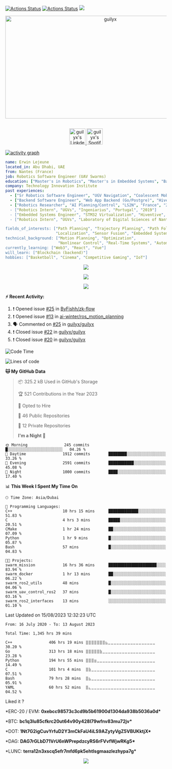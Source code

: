[![Actions Status](https://github.com/guilyx/guilyx/workflows/wakatime-stats/badge.svg)](https://github.com/guilyx/guilyx/actions)
[![Actions Status](https://github.com/guilyx/guilyx/workflows/update-gh-activity/badge.svg)](https://github.com/guilyx/guilyx/actions)
![](https://visitor-badge.glitch.me/badge?page_id=guilyx.guilyx)

<!-- <p align="center">
<img alt="loficity" width="600px" src="https://github.com/HyunCafe/HyunCafe/raw/main/assests/loficity.gif"</img>
</p> -->

<p align="center">
  <img src="https://socialify.git.ci/guilyx/guilyx/image?description=1&font=Source%20Code%20Pro&forks=1&issues=1&language=1&name=1&owner=1&pattern=Circuit%20Board&pulls=1&stargazers=1&theme=Dark" alt="guilyx" width="640" height="320" />
</p>

<p align="center">
<br/>
<a href="https://www.linkedin.com/in/erwinlejeune-lkn">
  <img alt="guilyx's LinkdeIN" width="50px" src="https://user-images.githubusercontent.com/43545812/144035037-0f415fc7-9f96-4517-a370-ccc6e78a714b.png" />
</a>
<a href="https://open.spotify.com/user/11147618695?si=zZFn6uAGRLyoU02lsG50GA">
  <img alt="guilyx's Spotify" width="50px" src="https://user-images.githubusercontent.com/43545812/144035120-1ad5169b-91c7-4078-bef9-6a82c733f373.png" />
</a>
<br>
</p>

[![activity graph](https://github-readme-activity-graph.vercel.app/graph?username=guilyx&theme=nightowl&custom_title=Guilyx%20Activity%20Graph&hide_border=true)](https://github.com/ashutosh00710/github-readme-activity-graph)

```yaml
name: Erwin Lejeune
located_in: Abu Dhabi, UAE
from: Nantes (France)
job: Robotics Software Engineer (UAV Swarms)
education: ["Master's in Robotics", "Master's in Embedded Systems", "Bachelor's in Electronics"]
company: Technology Innovation Institute
past experiences:
  - ["Sr Robotics Software Engineer", "UGV Navigation", "Coalescent Mobile Robotics", "Denmark", "2021-2022"]
  - ["Backend Software Engineer", "Web App Backend (Go/Postgre)", "Hiventive", "Fully Remote", "2020-2021"]
  - ["Robotics Researcher", "AI Planning/Control", "LS2N", "France", "2019-2021]
  - ["Robotics Intern", "UGVs", "Ingeniarius", "Portugal", "2019"]
  - ["Embedded Systems Engineer", "STM32 Virtualization", "Hiventive", "France", "2018-2019"]
  - ["Robotics Intern", "UGVs", "Laboratory of Digital Sciences of Nantes (LS2N)", "France", "2019"]

fields_of_interests: ["Path Planning", "Trajectory Planning", "Path Following", "Behaviour Planning",
                      "Localization", "Sensor Fusion", "Embedded Systems"]
technical_background: ["Motion Planning", "Optimization",
                       "Nonlinear Control", "Real-Time Systems", "Automated Planning"]
currently_learning: ["Web3", "React", "Vue"]
will_learn: ["Blockchain (backend)"]
hobbies: ["Basketball", "Cinema", "Competitive Gaming", "IoT"]
```

<p align="center">
  <img alig src="https://github-profile-trophy.vercel.app/?username=guilyx&theme=onedark&column=7" />
</p>

<p align="center">
  <img src="https://spotify-github-profile.vercel.app/api/view?uid=11147618695&cover_image=true&theme=novatorem&show_offline=true&background_color=121212&interchange=false&bar_color=53b14f&bar_color_cover=false">
</p>

<p align="center">
  <img src="https://spotify-recently-played-readme.vercel.app/api?user=11147618695&count=5">
</p>

**:zap: Recent Activity:**

<!--START_SECTION:activity-->

1. ❗ Opened issue [#25](https://github.com/ByFishh/zk-flow/issues/25) in [ByFishh/zk-flow](https://github.com/ByFishh/zk-flow)
2. ❗ Opened issue [#13](https://github.com/ai-winter/ros_motion_planning/issues/13) in [ai-winter/ros_motion_planning](https://github.com/ai-winter/ros_motion_planning)
3. 🗣 Commented on [#25](https://github.com/guilyx/guilyx/issues/25) in [guilyx/guilyx](https://github.com/guilyx/guilyx)
4. ❗️ Closed issue [#22](https://github.com/guilyx/guilyx/issues/22) in [guilyx/guilyx](https://github.com/guilyx/guilyx)
5. ❗️ Closed issue [#20](https://github.com/guilyx/guilyx/issues/20) in [guilyx/guilyx](https://github.com/guilyx/guilyx)
<!--END_SECTION:activity-->

<!--START_SECTION:waka-->

![Code Time](http://img.shields.io/badge/Code%20Time-1%2C345%20hrs%2039%20mins-blue)

![Lines of code](https://img.shields.io/badge/From%20Hello%20World%20I%27ve%20Written-74.3%20million%20lines%20of%20code-blue)

**🐱 My GitHub Data**

> 📦 325.2 kB Used in GitHub's Storage
>
> 🏆 521 Contributions in the Year 2023
>
> 💼 Opted to Hire
>
> 📜 46 Public Repositories
>
> 🔑 12 Private Repositories
>
> **I'm a Night 🦉**

```text
🌞 Morning                245 commits         █░░░░░░░░░░░░░░░░░░░░░░░░   04.26 %
🌆 Daytime                1912 commits        ████████░░░░░░░░░░░░░░░░░   33.26 %
🌃 Evening                2591 commits        ███████████░░░░░░░░░░░░░░   45.08 %
🌙 Night                  1000 commits        ████░░░░░░░░░░░░░░░░░░░░░   17.40 %
```

📊 **This Week I Spent My Time On**

```text
🕑︎ Time Zone: Asia/Dubai

💬 Programming Languages:
C++                      10 hrs 15 mins      █████████████░░░░░░░░░░░░   51.83 %
C                        4 hrs 3 mins        █████░░░░░░░░░░░░░░░░░░░░   20.51 %
CMake                    1 hr 24 mins        ██░░░░░░░░░░░░░░░░░░░░░░░   07.09 %
Python                   1 hr 9 mins         █░░░░░░░░░░░░░░░░░░░░░░░░   05.87 %
Bash                     57 mins             █░░░░░░░░░░░░░░░░░░░░░░░░   04.83 %

🐱‍💻 Projects:
swarm_mission            16 hrs 36 mins      █████████████████████░░░░   83.94 %
swarm_docker             1 hr 13 mins        ██░░░░░░░░░░░░░░░░░░░░░░░   06.22 %
swarm_ros2_utils         48 mins             █░░░░░░░░░░░░░░░░░░░░░░░░   04.06 %
swarm_uav_control_ros2   37 mins             █░░░░░░░░░░░░░░░░░░░░░░░░   03.16 %
swarm_ros2_interfaces    13 mins             ░░░░░░░░░░░░░░░░░░░░░░░░░   01.10 %
```

Last Updated on 15/08/2023 12:32:23 UTC

<!--END_SECTION:waka-->

<!--START_SECTION:waka-simple-->

```text
From: 16 July 2020 - To: 13 August 2023

Total Time: 1,345 hrs 39 mins

C++                406 hrs 19 mins ⣿⣿⣿⣿⣿⣿⣿⣦⣀⣀⣀⣀⣀⣀⣀⣀⣀⣀⣀⣀⣀⣀⣀⣀⣀   30.20 %
Go                 313 hrs 18 mins ⣿⣿⣿⣿⣿⣷⣀⣀⣀⣀⣀⣀⣀⣀⣀⣀⣀⣀⣀⣀⣀⣀⣀⣀⣀   23.28 %
Python             194 hrs 55 mins ⣿⣿⣿⣶⣀⣀⣀⣀⣀⣀⣀⣀⣀⣀⣀⣀⣀⣀⣀⣀⣀⣀⣀⣀⣀   14.49 %
C                  101 hrs 4 mins  ⣿⣷⣀⣀⣀⣀⣀⣀⣀⣀⣀⣀⣀⣀⣀⣀⣀⣀⣀⣀⣀⣀⣀⣀⣀   07.51 %
Bash               79 hrs 28 mins  ⣿⣦⣀⣀⣀⣀⣀⣀⣀⣀⣀⣀⣀⣀⣀⣀⣀⣀⣀⣀⣀⣀⣀⣀⣀   05.91 %
YAML               60 hrs 52 mins  ⣿⣄⣀⣀⣀⣀⣀⣀⣀⣀⣀⣀⣀⣀⣀⣀⣀⣀⣀⣀⣀⣀⣀⣀⣀   04.52 %
```

<!--END_SECTION:waka-simple-->

Liked it ?

\*ERC-20 / EVM: **0xebcc98573c3cd9b5b61900d1304da938b5036a0d\***

\*BTC: **bc1q3lu85cfkrc20ut64v90y428l79wfnv83mu72jv\***

\*DOT: **1Nt7G2igCuvYrfuD2Y3mCkFaU4iLS9AZytyVgZ5VBUKktjX\***

\*DAG: **DAG7rGLbD71VrU6nWPrepdzcyRS6rFVvfWjwRKg5\***

\*LUNC: **terra12n3xscq5efr7mfd6pk5ehtlsgmaazlezhypa7g\***

<p align="center">
  <img src="https://capsule-render.vercel.app/api?type=waving&color=gradient&height=60&section=footer"/>
</p>

